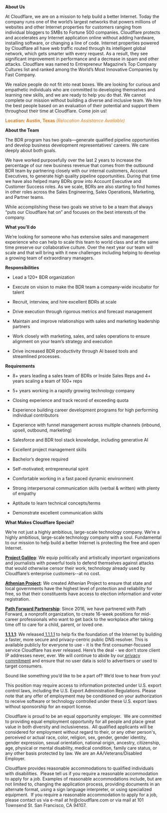 <div class="content-intro">
	<div><strong>About Us</strong></div>
	<div>
		<p>At Cloudflare, we are on a mission to help build a better Internet. Today the company runs one of the world’s largest networks that powers millions of websites and other Internet properties for customers ranging from individual bloggers to SMBs to Fortune 500 companies. Cloudflare protects and accelerates any Internet application online without adding hardware, installing software, or changing a line of code. Internet properties powered by Cloudflare all have web traffic routed through its intelligent global network, which gets smarter with every request. As a result, they see significant improvement in performance and a decrease in spam and other attacks. Cloudflare was named to Entrepreneur Magazine’s Top Company Cultures list and ranked among the World’s Most Innovative Companies by Fast Company.&nbsp;</p>
		<p><span style="font-weight: 400;">We realize people do not fit into neat boxes. We are looking for curious and empathetic individuals who are committed to developing themselves and learning new skills, and we are ready to help you do that. We cannot complete our mission without building a diverse and inclusive team. We hire the best people based on an evaluation of their potential and support them throughout their time at Cloudflare. Come join us!&nbsp;</span></p>
	</div>
</div>
<p><span style="color: rgb(230, 126, 35);"><strong>Location: Austin, Texas </strong><em>(Relocation Assistance Available)</em></span></p>
<p><strong>About the Team</strong></p>
<p>The BDR program has two goals—generate qualified pipeline opportunities and develop business development representatives’ careers. We care deeply about both goals.</p>
<p>We have worked purposefully over the last 2 years to increase the percentage of our new business revenue that comes from the outbound BDR team by partnering closely with our internal customers, Account Executives, to generate high quality pipeline opportunities. During that time we have also helped many BDRs grow into Account Executive and Customer Success roles. As we scale, BDRs are also starting to find homes in other roles across the Sales Engineering, Sales Operations, Marketing, and Partner teams.</p>
<p>While accomplishing these two goals we strive to be a team that always “puts our Cloudflare hat on” and focuses on the best interests of the company.</p>
<p><strong>What you’ll do</strong></p>
<p>We’re looking for someone who has extensive sales and management experience who can help to scale this team to world class and at the same time preserve our collaborative culture. Over the next year our team will scale and that will bring with it new challenges including helping to develop a growing team of extraordinary managers.</p>
<p><strong>Responsibilities</strong></p>
<ul>
	<li>
		<p>Lead a 120+ BDR organization</p>
	</li>
	<li>
		<p>Execute on vision to make the BDR team a company-wide incubator for talent</p>
	</li>
	<li>
		<p>Recruit, interview, and hire excellent BDRs at scale</p>
	</li>
	<li>
		<p>Drive execution through rigorous metrics and forecast management</p>
	</li>
	<li>
		<p>Maintain and improve relationships with sales and marketing leadership partners</p>
	</li>
	<li>
		<p>Work closely with marketing, sales, and sales operations to ensure alignment on your team’s strategy and execution</p>
	</li>
	<li>
		<p>Drive increased BDR productivity through AI based tools and streamlined processes.</p>
	</li>
</ul>
<p><strong>Requirements</strong></p>
<ul>
	<li>
		<p>8+ years leading a sales team of BDRs or Inside Sales Reps and 4+ years scaling a team of 100+ reps</p>
	</li>
	<li>
		<p>5+ years working in a rapidly growing technology company</p>
	</li>
	<li>
		<p>Closing experience and track record of exceeding quota</p>
	</li>
	<li>
		<p>Experience building career development programs for high performing individual contributors</p>
	</li>
	<li>
		<p>Experience with funnel management across multiple channels (inbound, upsell, outbound, marketing)</p>
	</li>
	<li>
		<p>Salesforce and BDR tool stack knowledge, including generative AI</p>
	</li>
	<li>
		<p>Excellent project management skills</p>
	</li>
	<li>
		<p>Bachelor’s degree required</p>
	</li>
	<li>
		<p>Self-motivated; entrepreneurial spirit</p>
	</li>
	<li>
		<p>Comfortable working in a fast paced dynamic environment</p>
	</li>
	<li>
		<p>Strong interpersonal communication skills (verbal &amp; written) with plenty of empathy</p>
	</li>
	<li>
		<p>Aptitude to learn technical concepts/terms</p>
	</li>
	<li>
		<p>Demonstrate excellent communication skills</p>
	</li>
</ul>
<div class="content-conclusion">
	<p><strong>What Makes Cloudflare Special?</strong></p>
	<p><span style="font-weight: 400;">We’re not just a highly ambitious, large-scale technology company. We’re a highly ambitious, large-scale technology company with a soul. Fundamental to our mission to help build a better Internet is protecting the free and open Internet.</span></p>
	<p><a href="https://blog.cloudflare.com/protecting-free-expression-online/"><strong>Project Galileo</strong></a><span style="font-weight: 400;">: We equip politically and artistically important organizations and journalists with powerful tools to defend themselves against attacks that would otherwise censor their work, technology already used by Cloudflare’s enterprise customers--at no cost.</span></p>
	<p><strong><a href="https://www.cloudflare.com/athenian/">Athenian Project</a></strong><span style="font-weight: 400;">: We created Athenian Project to ensure that state and local governments have the highest level of protection and reliability for free, so that their constituents have access to election information and voter registration.</span></p>
	<p><a href="https://blog.cloudflare.com/tag/path-forward/"><strong>Path Forward Partnership</strong></a><span style="font-weight: 400;">: Since 2016, we have partnered with Path Forward, a nonprofit organization, to create 16-week positions for mid-career professionals who want to get back to the workplace after taking time off to care for a child, parent, or loved one.</span></p>
	<p><a href="https://1.1.1.1/"><strong>1.1.1.1</strong></a><span style="font-weight: 400;">: We released</span><a href="https://1.1.1.1/"> <span style="font-weight: 400;">1.1.1.1</span></a><span style="font-weight: 400;"> to help fix the foundation of the Internet by building a faster, more secure and privacy-centric public DNS resolver. This is available publicly for everyone to use - it is the first consumer-focused service Cloudflare has ever released. Here’s the deal - we don’t store client IP addresses never, ever. We will continue to abide by our</span><a href="https://developers.cloudflare.com/1.1.1.1/privacy/public-dns-resolver"> privacy commitment</a><span style="font-weight: 400;"> and ensure that no user data is sold to advertisers or used to target consumers.</span></p>
	<p><span style="font-weight: 400;">Sound like something you’d like to be a part of? We’d love to hear from you!</span></p>
	<p><span style="font-weight: 400;">This position may require access to information protected under U.S. export control laws, including the U.S. Export Administration Regulations. Please note that any offer of employment may be conditioned on your authorization to receive software or technology controlled under these U.S. export laws without sponsorship for an export license.</span></p>
	<p><span style="font-weight: 400;">Cloudflare is proud to be an equal opportunity employer. &nbsp;We are committed to providing equal employment opportunity for all people and place great value in both diversity and inclusiveness. &nbsp;All qualified applicants will be considered for employment without regard to their, or any other person's, perceived or actual</span> <span style="font-weight: 400;">race, color, religion, sex, gender, gender identity, gender expression, sexual orientation, national origin, ancestry, citizenship, age, physical or mental disability, medical condition, family care status, or any other basis protected by law. </span><span style="font-weight: 400;">We are an AA/Veterans/Disabled Employer.</span></p>
	<p><span style="font-weight: 400;">Cloudflare provides reasonable accommodations to qualified individuals with disabilities. &nbsp;Please tell us if you require a reasonable accommodation to apply for a job. Examples of reasonable accommodations include, but are not limited to, changing the application process, providing documents in an alternate format, using a sign language interpreter, or using specialized equipment. &nbsp;If you require a reasonable accommodation to apply for a job, please contact us via e-mail at </span><span style="font-weight: 400;">hr@cloudflare.com</span><span style="font-weight: 400;"> or via mail at 101 Townsend St. San Francisco, CA 94107.</span></p>
</div>